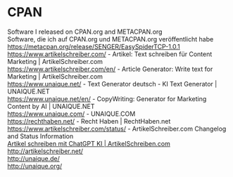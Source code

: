# CPAN
Software I released on CPAN.org and METACPAN.org<br />
Software, die ich auf CPAN.org und METACPAN.org veröffentlicht habe<br />
<a href="https://metacpan.org/release/SENGER/EasySpiderTCP-1.0.1">https://metacpan.org/release/SENGER/EasySpiderTCP-1.0.1</a>
<br>
https://www.artikelschreiber.com/ - Artikel: Text schreiben für Content Marketing | ArtikelSchreiber.com<br>
https://www.artikelschreiber.com/en/ - Article Generator: Write text for Marketing | ArtikelSchreiber.com<br>
https://www.unaique.net/ - Text Generator deutsch - KI Text Generator | UNAIQUE.NET <br>
https://www.unaique.net/en/ - CopyWriting: Generator for Marketing Content by AI | UNAIQUE.NET<br>
https://www.unaique.com/ - UNAIQUE.COM<br>
https://rechthaben.net/ - Recht Haben | RechtHaben.net<br>
https://www.artikelschreiber.com/status/ - ArtikelSchreiber.com Changelog and Status Information<br>
<a href="https://www.artikelschreiben.com/">Artikel schreiben mit ChatGPT KI | ArtikelSchreiben.com</a><br>
http://artikelschreiber.net/<br> 
http://unaique.de/<br> 
http://unaique.org/<br>

